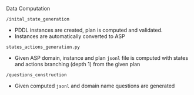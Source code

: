 Data Computation

`/inital_state_generation`
 - PDDL instances are created, plan is computed and validated. 
 - Instances are automatically converted to ASP

`states_actions_generation.py`
- Given ASP domain, instance and plan `jsonl` file is computed with states and actions branching (depth 1) from the given plan

`/questions_construction`
- Given computed `jsonl` and domain name questions are generated
